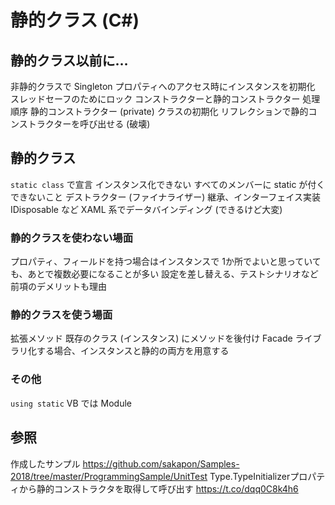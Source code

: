 # 静的クラス (C#)

## 静的クラス以前に…
非静的クラスで Singleton
 プロパティへのアクセス時にインスタンスを初期化
 スレッドセーフのためにロック
コンストラクターと静的コンストラクター
 処理順序
静的コンストラクター (private)
 クラスの初期化
 リフレクションで静的コンストラクターを呼び出せる (破壊)

## 静的クラス
`static class` で宣言
インスタンス化できない
 すべてのメンバーに static が付く
できないこと
 デストラクター (ファイナライザー)
 継承、インターフェイス実装
  IDisposable など
 XAML 系でデータバインディング (できるけど大変)

### 静的クラスを使わない場面
プロパティ、フィールドを持つ場合はインスタンスで
 1か所でよいと思っていても、あとで複数必要になることが多い
  設定を差し替える、テストシナリオなど
 前項のデメリットも理由

### 静的クラスを使う場面
拡張メソッド
 既存のクラス (インスタンス) にメソッドを後付け
Facade
 ライブラリ化する場合、インスタンスと静的の両方を用意する

### その他
`using static`
VB では Module

## 参照
作成したサンプル
https://github.com/sakapon/Samples-2018/tree/master/ProgrammingSample/UnitTest
Type.TypeInitializerプロパティから静的コンストラクタを取得して呼び出す
https://t.co/dqq0C8k4h6
